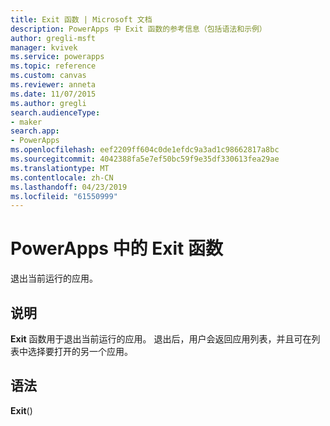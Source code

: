 ```yaml
---
title: Exit 函数 | Microsoft 文档
description: PowerApps 中 Exit 函数的参考信息（包括语法和示例）
author: gregli-msft
manager: kvivek
ms.service: powerapps
ms.topic: reference
ms.custom: canvas
ms.reviewer: anneta
ms.date: 11/07/2015
ms.author: gregli
search.audienceType:
- maker
search.app:
- PowerApps
ms.openlocfilehash: eef2209ff604c0de1efdc9a3ad1c98662817a8bc
ms.sourcegitcommit: 4042388fa5e7ef50bc59f9e35df330613fea29ae
ms.translationtype: MT
ms.contentlocale: zh-CN
ms.lasthandoff: 04/23/2019
ms.locfileid: "61550999"
---
```

# <a name="exit-function-in-powerapps"></a>PowerApps 中的 Exit 函数
退出当前运行的应用。

## <a name="description"></a>说明
**Exit** 函数用于退出当前运行的应用。  退出后，用户会返回应用列表，并且可在列表中选择要打开的另一个应用。

## <a name="syntax"></a>语法
**Exit**()


